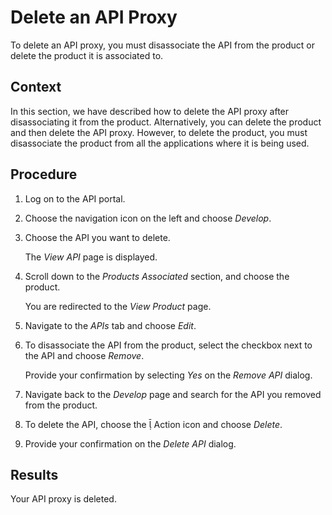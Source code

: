 <!-- loio5cd89a3dd8bc475aa327c7db17e0f57a -->

<link rel="stylesheet" type="text/css" href="../../css/sap-icons.css"/>

# Delete an API Proxy

To delete an API proxy, you must disassociate the API from the product or delete the product it is associated to.



## Context

In this section, we have described how to delete the API proxy after disassociating it from the product. Alternatively, you can delete the product and then delete the API proxy. However, to delete the product, you must disassociate the product from all the applications where it is being used.



## Procedure

1.  Log on to the API portal.

2.  Choose the navigation icon on the left and choose *Develop*.

3.  Choose the API you want to delete.

    The *View API* page is displayed.

4.  Scroll down to the *Products Associated* section, and choose the product.

    You are redirected to the *View Product* page.

5.  Navigate to the *APIs* tab and choose *Edit*.

6.  To disassociate the API from the product, select the checkbox next to the API and choose *Remove*.

    Provide your confirmation by selecting *Yes* on the *Remove API* dialog.

7.  Navigate back to the *Develop* page and search for the API you removed from the product.

8.  To delete the API, choose the <span class="SAP-icons"></span> Action icon and choose *Delete*.

9.  Provide your confirmation on the *Delete API* dialog.




<a name="loio5cd89a3dd8bc475aa327c7db17e0f57a__result_awy_grc_xwb"/>

## Results

Your API proxy is deleted.

